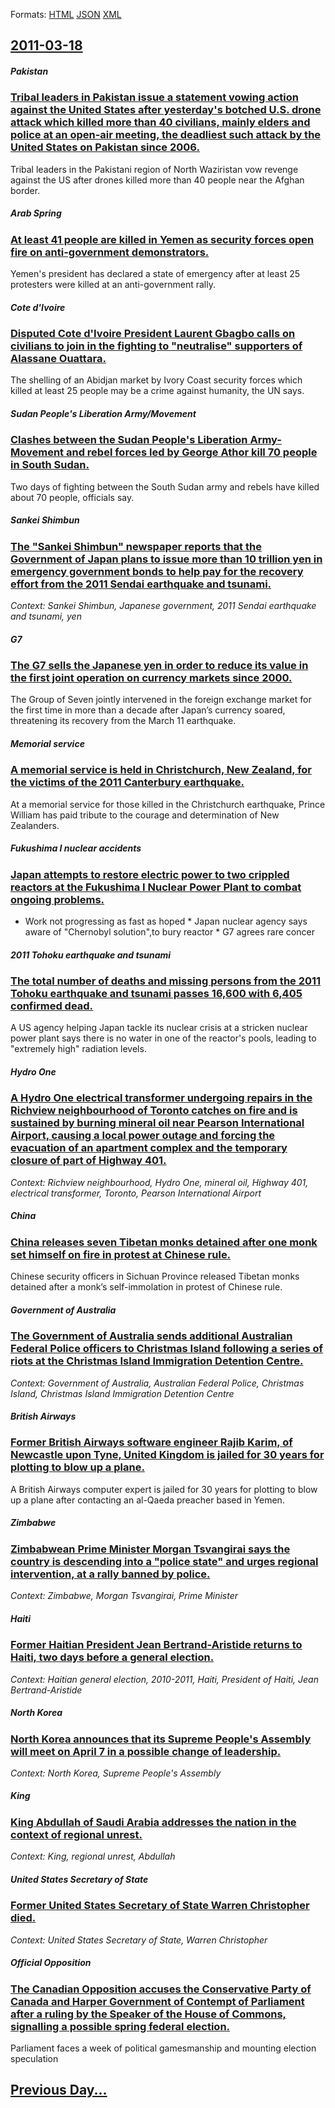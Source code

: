 
Formats: [HTML](2011/03/18/index.html)  [JSON](2011/03/18/index.json)  [XML](2011/03/18/index.xml)  

## [2011-03-18](/news/2011/03/18/index.md)

##### Pakistan
### [Tribal leaders in Pakistan issue a statement vowing action against the United States after yesterday's botched U.S. drone attack which killed more than 40 civilians, mainly elders and police at an open-air meeting, the deadliest such attack by the United States on Pakistan since 2006. ](/news/2011/03/18/tribal-leaders-in-pakistan-issue-a-statement-vowing-action-against-the-united-states-after-yesterday-s-botched-u-s-drone-attack-which-kille.md)
Tribal leaders in the Pakistani region of North Waziristan vow revenge against the US after drones killed more than 40 people near the Afghan border.

##### Arab Spring
### [At least 41 people are killed in Yemen as security forces open fire on anti-government demonstrators. ](/news/2011/03/18/at-least-41-people-are-killed-in-yemen-as-security-forces-open-fire-on-anti-government-demonstrators.md)
Yemen&#39;s president has declared a state of emergency after at least 25 protesters were killed at an anti-government rally.

##### Cote d'Ivoire
### [Disputed Cote d'Ivoire President Laurent Gbagbo calls on civilians to join in the fighting to "neutralise" supporters of Alassane Ouattara. ](/news/2011/03/18/disputed-ca-te-d-ivoire-president-laurent-gbagbo-calls-on-civilians-to-join-in-the-fighting-to-neutralise-supporters-of-alassane-ouattara.md)
The shelling of an Abidjan market by Ivory Coast security forces which killed at least 25 people may be a crime against humanity, the UN says.

##### Sudan People's Liberation Army/Movement
### [Clashes between the Sudan People's Liberation Army-Movement and rebel forces led by George Athor kill 70 people in South Sudan. ](/news/2011/03/18/clashes-between-the-sudan-people-s-liberation-army-movement-and-rebel-forces-led-by-george-athor-kill-70-people-in-south-sudan.md)
Two days of fighting between the South Sudan army and rebels have killed about 70 people, officials say.

##### Sankei Shimbun
### [The "Sankei Shimbun" newspaper reports that the Government of Japan plans to issue more than 10 trillion yen in emergency government bonds to help pay for the recovery effort from the 2011 Sendai earthquake and tsunami. ](/news/2011/03/18/the-sankei-shimbun-newspaper-reports-that-the-government-of-japan-plans-to-issue-more-than-10-trillion-yen-in-emergency-government-bonds-t.md)
_Context: Sankei Shimbun, Japanese government, 2011 Sendai earthquake and tsunami, yen_

##### G7
### [The G7 sells the Japanese yen in order to reduce its value in the first joint operation on currency markets since 2000. ](/news/2011/03/18/the-g7-sells-the-japanese-yen-in-order-to-reduce-its-value-in-the-first-joint-operation-on-currency-markets-since-2000.md)
The Group of Seven jointly intervened in the foreign exchange market for the first time in more than a decade after Japan’s currency soared, threatening its recovery from the March 11 earthquake.

##### Memorial service
### [A memorial service is held in Christchurch, New Zealand, for the victims of the 2011 Canterbury earthquake. ](/news/2011/03/18/a-memorial-service-is-held-in-christchurch-new-zealand-for-the-victims-of-the-2011-canterbury-earthquake.md)
At a memorial service for those killed in the Christchurch earthquake, Prince William has paid tribute to the courage and determination of New Zealanders.

##### Fukushima I nuclear accidents
### [Japan attempts to restore electric power to two crippled reactors at the Fukushima I Nuclear Power Plant to combat ongoing problems. ](/news/2011/03/18/japan-attempts-to-restore-electric-power-to-two-crippled-reactors-at-the-fukushima-i-nuclear-power-plant-to-combat-ongoing-problems.md)
* Work not progressing as fast as hoped * Japan nuclear agency says aware of &quot;Chernobyl solution&quot;,to bury reactor * G7 agrees rare concer

##### 2011 Tohoku earthquake and tsunami
### [The total number of deaths and missing persons from the 2011 Tohoku earthquake and tsunami passes 16,600 with 6,405 confirmed dead. ](/news/2011/03/18/the-total-number-of-deaths-and-missing-persons-from-the-2011-tahoku-earthquake-and-tsunami-passes-16-600-with-6-405-confirmed-dead.md)
A US agency helping Japan tackle its nuclear crisis at a stricken nuclear power plant says there is no water in one of the reactor&#039;s pools, leading to &#034;extremely high&#034; radiation levels.

##### Hydro One
### [A Hydro One electrical transformer undergoing repairs in the Richview neighbourhood of Toronto catches on fire and is sustained by burning mineral oil near Pearson International Airport, causing a local power outage and forcing the evacuation of an apartment complex and the temporary closure of part of Highway 401. ](/news/2011/03/18/a-hydro-one-electrical-transformer-undergoing-repairs-in-the-richview-neighbourhood-of-toronto-catches-on-fire-and-is-sustained-by-burning-m.md)
_Context: Richview neighbourhood, Hydro One, mineral oil, Highway 401, electrical transformer, Toronto, Pearson International Airport_

##### China
### [China releases seven Tibetan monks detained after one monk set himself on fire in protest at Chinese rule. ](/news/2011/03/18/china-releases-seven-tibetan-monks-detained-after-one-monk-set-himself-on-fire-in-protest-at-chinese-rule.md)
Chinese security officers in Sichuan Province released Tibetan monks detained after a monk’s self-immolation in protest of Chinese rule.

##### Government of Australia
### [The Government of Australia sends additional Australian Federal Police officers to Christmas Island following a series of riots at the Christmas Island Immigration Detention Centre. ](/news/2011/03/18/the-government-of-australia-sends-additional-australian-federal-police-officers-to-christmas-island-following-a-series-of-riots-at-the-chris.md)
_Context: Government of Australia, Australian Federal Police, Christmas Island, Christmas Island Immigration Detention Centre_

##### British Airways
### [Former British Airways software engineer Rajib Karim, of Newcastle upon Tyne, United Kingdom is jailed for 30 years for plotting to blow up a plane. ](/news/2011/03/18/former-british-airways-software-engineer-rajib-karim-of-newcastle-upon-tyne-united-kingdom-is-jailed-for-30-years-for-plotting-to-blow-up.md)
A British Airways computer expert is jailed for 30 years for plotting to blow up a plane after contacting an al-Qaeda preacher based in Yemen.

##### Zimbabwe
### [Zimbabwean Prime Minister Morgan Tsvangirai says the country is descending into a "police state" and urges regional intervention, at a rally banned by police. ](/news/2011/03/18/zimbabwean-prime-minister-morgan-tsvangirai-says-the-country-is-descending-into-a-police-state-and-urges-regional-intervention-at-a-rally.md)
_Context: Zimbabwe, Morgan Tsvangirai, Prime Minister_

##### Haiti
### [Former Haitian President Jean Bertrand-Aristide returns to Haiti, two days before a general election. ](/news/2011/03/18/former-haitian-president-jean-bertrand-aristide-returns-to-haiti-two-days-before-a-general-election.md)
_Context: Haitian general election, 2010-2011, Haiti, President of Haiti, Jean Bertrand-Aristide_

##### North Korea
### [North Korea announces that its Supreme People's Assembly will meet on April 7 in a possible change of leadership. ](/news/2011/03/18/north-korea-announces-that-its-supreme-people-s-assembly-will-meet-on-april-7-in-a-possible-change-of-leadership.md)
_Context: North Korea, Supreme People's Assembly_

##### King
### [King Abdullah of Saudi Arabia addresses the nation in the context of regional unrest. ](/news/2011/03/18/king-abdullah-of-saudi-arabia-addresses-the-nation-in-the-context-of-regional-unrest.md)
_Context: King, regional unrest, Abdullah_

##### United States Secretary of State
### [Former United States Secretary of State Warren Christopher died. ](/news/2011/03/18/former-united-states-secretary-of-state-warren-christopher-died.md)
_Context: United States Secretary of State, Warren Christopher_

##### Official Opposition
### [The Canadian Opposition accuses the Conservative Party of Canada and Harper Government of Contempt of Parliament after a ruling by the Speaker of the House of Commons, signalling a possible spring federal election. ](/news/2011/03/18/the-canadian-opposition-accuses-the-conservative-party-of-canada-and-harper-government-of-contempt-of-parliament-after-a-ruling-by-the-speak.md)
Parliament faces a week of political gamesmanship and mounting election speculation

## [Previous Day...](/news/2011/03/17/index.md)

